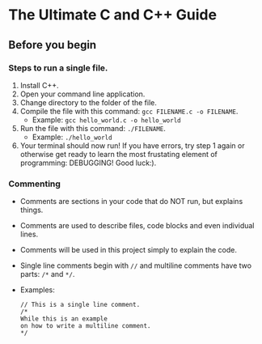# The Ultimate C and C++ Guide

## Before you begin

### Steps to run a single file.
1) Install C++.
2) Open your command line application.
3) Change directory to the folder of the file.
4) Compile the file with this command: `gcc FILENAME.c -o FILENAME`.
    - Example: `gcc hello_world.c -o hello_world`
5) Run the file with this command: `./FILENAME`.
    - Example: `./hello_world`
6) Your terminal should now run! If you have errors, try step 1 again or otherwise
   get ready to learn the most frustating element of programming: DEBUGGING!
   Good luck:).

### Commenting
- Comments are sections in your code that do NOT run, but explains things.
- Comments are used to describe files, code blocks and even individual lines.
- Comments will be used in this project simply to explain the code.
- Single line comments begin with `//` and multiline comments have two parts: `/*` and `*/`.
- Examples:

    ```
    // This is a single line comment.
    /*
    While this is an example
    on how to write a multiline comment.
    */
    ```
